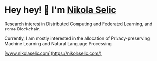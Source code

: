 # Hey hey! 👋 I'm [Nikola Selic](https://nikolaselic.com/)

Research interest in Distributed Computing and Federated Learning, and some Blockchain.

Currently, I am mostly interested in the allocation of Privacy-preserving Machine Learning and Natural Language Processing


[www.nikolaselic.com](https://nikolaselic.com/)


